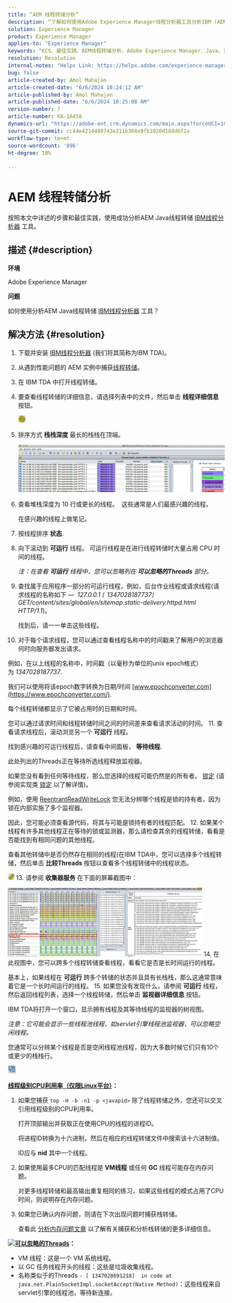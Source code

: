 ```yaml
---
title: “AEM 线程转储分析”
description: “了解如何使用Adobe Experience Manager线程分析器工具分析IBM (AEM) Java线程转储。”
solution: Experience Manager
product: Experience Manager
applies-to: "Experience Manager"
keywords: “KCS、最佳实践、AEM线程转储分析、Adobe Experience Manager、Java、IBM线程分析器”
resolution: Resolution
internal-notes: "Helpx Link: https://helpx.adobe.com/experience-manager/kb/thread-dump-analysis.html"
bug: false
article-created-by: Amol Mahajan
article-created-date: "6/6/2024 10:24:12 AM"
article-published-by: Amol Mahajan
article-published-date: "6/6/2024 10:25:08 AM"
version-number: 7
article-number: KA-16458
dynamics-url: "https://adobe-ent.crm.dynamics.com/main.aspx?forceUCI=1&pagetype=entityrecord&etn=knowledgearticle&id=798e5ee9-ee23-ef11-840a-00224808decd"
source-git-commit: cc44e4214480743e211b368e9fb1020d184d6f2a
workflow-type: tm+mt
source-wordcount: '896'
ht-degree: 10%

---
```


# AEM 线程转储分析


按照本文中详述的步骤和最佳实践，使用成功分析AEM Java线程转储 [IBM线程分析器](https://www.ibm.com/support/pages/ibm-thread-and-monitor-dump-analyzer-java-tmda) 工具。

## 描述 {#description}


<b>环境</b>

Adobe Experience Manager

<b>问题</b>

如何使用分析AEM Java线程转储 [IBM线程分析器](https://www.ibm.com/support/pages/ibm-thread-and-monitor-dump-analyzer-java-tmda) 工具？


## 解决方法 {#resolution}


1. 下载并安装 [IBM线程分析器](https://www.ibm.com/support/pages/ibm-thread-and-monitor-dump-analyzer-java-tmda) (我们将其简称为IBM TDA)。
2. 从遇到性能问题的 AEM 实例中捕获[线程转储](https://helpx.adobe.com/experience-manager/kb/thread-dumps-collection-analysis.html)。
3. 在 IBM TDA 中打开线程转储。
4. 要查看线程转储的详细信息，请选择列表中的文件，然后单击 <b>线程详细信息</b> 按钮。

   ![](assets/18a97935-9df5-ee11-a1fe-6045bd006295.png)
5. 排序方式 <b>栈栈深度</b> 最长的栈栈在顶端。

   ![](assets/f2bd2b85-9bf5-ee11-a1fe-6045bd006295.png)
6. 查看堆栈深度为 10 行或更长的线程。  这些通常是人们最感兴趣的线程。

   在感兴趣的线程上做笔记。
7. 按线程排序 <b>状态</b>.
8. 向下滚动到 <b>可运行</b> 线程。 可运行线程是在进行线程转储时大量占用 CPU 时间的线程。

   *注：在查看 <b>可运行</b> 线程中，您可以忽略列在 <b>可以忽略的Threads</b> 部分。*


9. 查找属于应用程序一部分的可运行线程，例如，后台作业线程或请求线程(请求线程的名称如下 —  *127.0.0.1 `[` 1347028187737`]`  GET/content/sites/global/en/sitemap.static-delivery.httpd.html HTTP/1.1*)。

   找到后，请一一单击这些线程。
10. 对于每个请求线程，您可以通过查看线程名称中的时间戳来了解用户的浏览器何时向服务器发出请求。

   例如，在以上线程的名称中，时间戳（以毫秒为单位的unix epoch格式）为 *1347028187737*.

   我们可以使用将该epoch数字转换为日期/时间 [www.epochconverter.com](https://www.epochconverter.com/).

   每个线程转储都显示了它被占用时的日期和时间。

   您可以通过请求时间和线程转储时间之间的时间差来查看请求活动的时间。
11. 查看请求线程后，滚动浏览另一个 <b>可运行</b> 线程。

   找到感兴趣的可运行线程后，请查看中间面板， <b>等待线程</b>.

   此处列出的Threads正在等待所选线程释放监视器。

   如果您没有看到任何等待线程，那么您选择的线程可能仍然是的所有者。 [锁定](https://docs.oracle.com/javase/1.5.0/docs/api/java/util/concurrent/locks/Lock.html) (请参阅实现类 [锁定](https://docs.oracle.com/javase/1.5.0/docs/api/java/util/concurrent/locks/Lock.html) 以了解详情)。

   例如，使用 [ReentrantReadWriteLock](https://docs.oracle.com/javase/1.5.0/docs/api/java/util/concurrent/locks/ReentrantReadWriteLock.html) 您无法分辨哪个线程是锁的持有者，因为锁在内部实施了多个监视器。

   因此，您可能必须查看源代码，将其与可能是锁持有者的线程匹配。
12. 如果某个线程有许多其他线程正在等待的锁或监测器，那么请检查其余的线程转储，看看是否能找到有相同问题的其他线程。

   查看其他转储中是否仍然存在相同的线程(在IBM TDA中，您可以选择多个线程转储，然后单击 <b>比较Threads</b> 按钮以查看多个线程转储中的线程状态。

   ![](assets/e0d94248-9df5-ee11-a1fe-6045bd006295.png)
13. 请参阅 <b>收集器服务</b> 在下面的屏幕截图中：

   ![](assets/12b13798-9bf5-ee11-a1fe-6045bd006295.png)
14. 在此视图中，您可以跨多个线程转储查看线程，看看它是否是长时间运行的线程。

   基本上，如果线程在 <b>可运行</b> 跨多个转储的状态并且具有长栈栈，那么这通常意味着它是一个长时间运行的线程。
15. 如果您没有发现什么，请参阅 <b>可运行</b> 线程，然后返回线程列表，选择一个线程转储，然后单击 <b>监视器详细信息</b> 按钮。

   IBM TDA将打开一个窗口，显示拥有线程及其等待线程的监视器的树视图。

   *注意：它可能会显示一些线程池线程，如servlet引擎线程池监视器，可以忽略空闲线程。*

   您通常可以分辨某个线程是否是空闲线程池线程，因为大多数时候它们只有10个或更少的栈栈行。

   ![](assets/94bb3161-9df5-ee11-a1fe-6045bd006295.png)




<u><b>线程级别CPU利用率（仅限Linux平台）</b></u><b>：</b>

1. 如果您捕获 `top -H -b -n1 -p <javapid>` 除了线程转储之外，您还可以交叉引用线程级别的CPU利用率。

   打开顶部输出并获取正在使用CPU的线程的进程ID。

   将进程ID转换为十六进制，然后在相应的线程转储文件中搜索该十六进制值。

   ID应与 <b>nid</b> 其中一个线程。
2. 如果使用最多CPU的匹配线程是 <b>VM线程</b> 或任何 <b>GC</b> 线程可能存在内存问题。

   对更多线程转储和最高输出重复相同的练习，如果这些线程的模式占用了CPU时间，则说明存在内存问题。
3. 如果您已确认内存问题，则请在下次出现问题时捕获栈转储。

   查看此 [分析内存问题文章](https://experienceleague.adobe.com/docs/experience-cloud-kcs/kbarticles/KA-17482.html?lang=en) 以了解有关捕获和分析栈转储的更多详细信息。


![](https://helpx.adobe.com/libs/cq/ui/resources/0.gif)<b><u>可以忽略的Threads</u>：</b>

- VM 线程：这是一个 VM 系统线程。
- 以 GC 任务线程开头的线程：这些是垃圾收集线程。
- 名称类似于的Threads `- [ 1347028691218]  in code at java.net.PlainSocketImpl.socketAccept(Native Method)`：这些线程来自servlet引擎的线程池，等待新连接。

